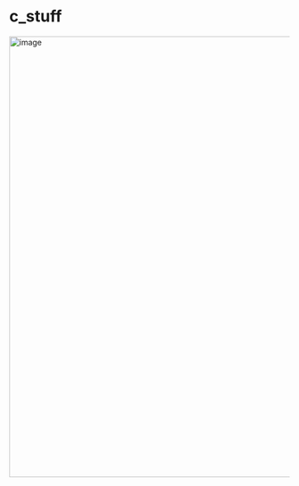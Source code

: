 # c_stuff

<img width="779" height="791" alt="image" src="https://github.com/user-attachments/assets/1f6d57cb-d50f-4d51-a7df-3857a4c1856c" />
